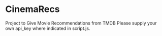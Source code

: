 # CinemaRecs
Project to Give Movie Recommendations from TMDB
Please supply your own api_key where indicated in script.js.
